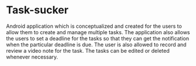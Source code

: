 # Task-sucker
Android application which is conceptualized and created for the users to allow them to create and manage multiple tasks. The application also allows the users to set a deadline for the tasks so that they can get the notification when the particular deadline is due. The user is also allowed to record and review a video note for the task. The tasks can be edited or deleted whenever necessary.
